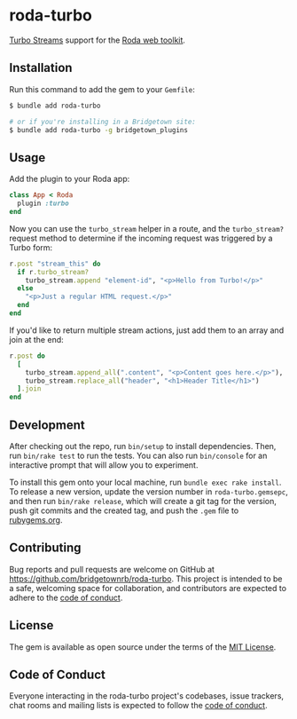 # roda-turbo

[Turbo Streams](https://turbo.hotwired.dev/handbook/streams) support for the [Roda web toolkit](http://roda.jeremyevans.net/).

## Installation

Run this command to add the gem to your `Gemfile`:

```sh
$ bundle add roda-turbo

# or if you're installing in a Bridgetown site:
$ bundle add roda-turbo -g bridgetown_plugins
```

## Usage

Add the plugin to your Roda app:

```rb
class App < Roda
  plugin :turbo
end
```

Now you can use the `turbo_stream` helper in a route, and the `turbo_stream?` request method to determine if the incoming request was triggered by a Turbo form:

```rb
r.post "stream_this" do
  if r.turbo_stream?
    turbo_stream.append "element-id", "<p>Hello from Turbo!</p>"
  else
    "<p>Just a regular HTML request.</p>"
  end
end
```

If you'd like to return multiple stream actions, just add them to an array and join at the end:

```rb
r.post do
  [
    turbo_stream.append_all(".content", "<p>Content goes here.</p>"),
    turbo_stream.replace_all("header", "<h1>Header Title</h1>")
  ].join
end
```

## Development

After checking out the repo, run `bin/setup` to install dependencies. Then, run `bin/rake test` to run the tests. You can also run `bin/console` for an interactive prompt that will allow you to experiment.

To install this gem onto your local machine, run `bundle exec rake install`. To release a new version, update the version number in `roda-turbo.gemsepc`, and then run `bin/rake release`, which will create a git tag for the version, push git commits and the created tag, and push the `.gem` file to [rubygems.org](https://rubygems.org).

## Contributing

Bug reports and pull requests are welcome on GitHub at https://github.com/bridgetownrb/roda-turbo. This project is intended to be a safe, welcoming space for collaboration, and contributors are expected to adhere to the [code of conduct](https://github.com/bridgetownrb/roda-turbo/blob/main/CODE_OF_CONDUCT.md).

## License

The gem is available as open source under the terms of the [MIT License](https://opensource.org/licenses/MIT).

## Code of Conduct

Everyone interacting in the roda-turbo project's codebases, issue trackers, chat rooms and mailing lists is expected to follow the [code of conduct](https://github.com/bridgetownrb/roda-turbo/blob/main/CODE_OF_CONDUCT.md).
